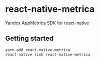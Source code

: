 # react-native-metrica

Yandex AppMetrica SDK for react-native

## Getting started

```bash
yarn add react-native-metrica
react-native link react-native-metrica
```

